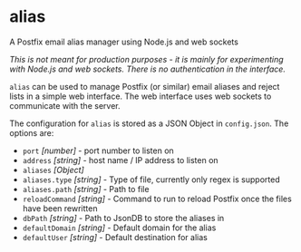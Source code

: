 # alias
A Postfix email alias manager using Node.js and web sockets

*This is not meant for production purposes - it is mainly for experimenting
with Node.js and web sockets. There is no authentication in the interface.*

`alias` can be used to manage Postfix (or similar) email aliases and reject
lists in a simple web interface. The web interface uses web sockets to
communicate with the server.

The configuration for `alias` is stored as a JSON Object in `config.json`.
The options are:
- `port` *[number]* - port number to listen on
- `address` *[string]* - host name / IP address to listen on
- `aliases` *[Object]*
- `aliases.type` *[string]* - Type of file, currently only regex is supported
- `aliases.path` *[string]* - Path to file
- `reloadCommand` *[string]* - Command to run to reload Postfix once the files
  have been rewritten
- `dbPath` *[string]* - Path to JsonDB to store the aliases in
- `defaultDomain` *[string]* - Default domain for the alias
- `defaultUser` *[string]* - Default destination for alias
